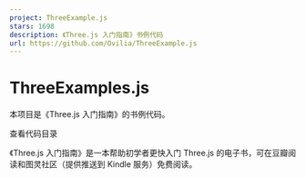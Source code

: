 ```yaml
---
project: ThreeExample.js
stars: 1698
description: 《Three.js 入门指南》书例代码
url: https://github.com/Ovilia/ThreeExample.js
---
```


ThreeExamples.js
================

本项目是《Three.js 入门指南》的书例代码。

查看代码目录

《Three.js 入门指南》是一本帮助初学者更快入门 Three.js 的电子书，可在豆瓣阅读和图灵社区（提供推送到 Kindle 服务）免费阅读。
